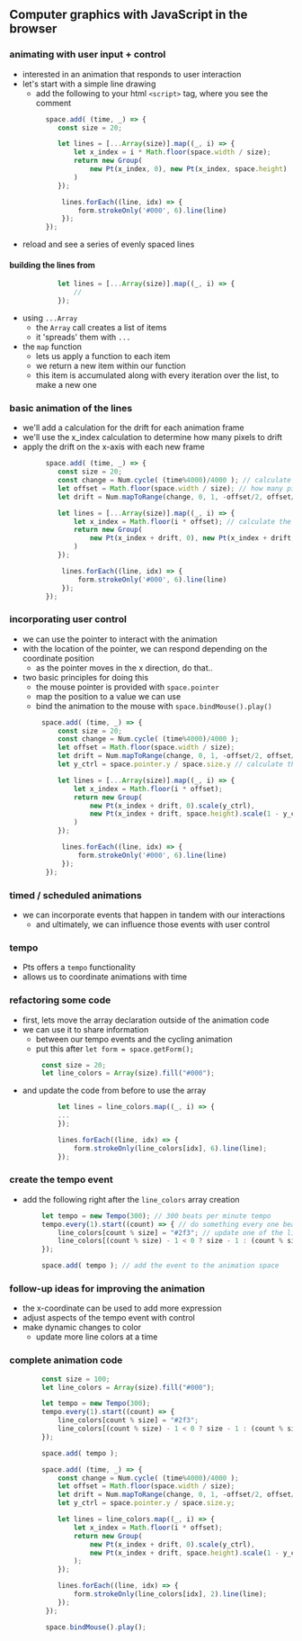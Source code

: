 ## Computer graphics with JavaScript in the browser

### animating with user input + control
- interested in an animation that responds to user interaction
- let's start with a simple line drawing
  - add the following to your html `<script>` tag, where you see the comment
```js
         space.add( (time, _) => {
            const size = 20;

            let lines = [...Array(size)].map((_, i) => {
                let x_index = i * Math.floor(space.width / size);
                return new Group(
                    new Pt(x_index, 0), new Pt(x_index, space.height)
                )
            });

             lines.forEach((line, idx) => {
                 form.strokeOnly('#000', 6).line(line)
             });
         });
```
- reload and see a series of evenly spaced lines
#### building the lines from
```js
            let lines = [...Array(size)].map((_, i) => {
                //
            });
```
- using `...Array`
  - the `Array` call creates a list of items
  - it 'spreads' them with `...`
- the `map` function
  - lets us apply a function to each item
  - we return a new item within our function
  - this item is accumulated along with every iteration over the list, to make a new one

### basic animation of the lines
- we'll add a calculation for the drift for each animation frame
- we'll use the x_index calculation to determine how many pixels to drift
- apply the drift on the x-axis with each new frame
```js
         space.add( (time, _) => {
            const size = 20;
            const change = Num.cycle( (time%4000)/4000 ); // calculate the change for this frame
            let offset = Math.floor(space.width / size); // how many pixels between each line
            let drift = Num.mapToRange(change, 0, 1, -offset/2, offset/2); // how many pixels to drift by

            let lines = [...Array(size)].map((_, i) => {
                let x_index = Math.floor(i * offset); // calculate the x_index using the offset
                return new Group(
                    new Pt(x_index + drift, 0), new Pt(x_index + drift, space.height) // apply the drift
                )
            });

             lines.forEach((line, idx) => {
                 form.strokeOnly('#000', 6).line(line)
             });
         });
```

### incorporating user control
- we can use the pointer to interact with the animation
- with the location of the pointer, we can respond depending on the coordinate position
  - as the pointer moves in the x direction, do that..
- two basic principles for doing this
  - the mouse pointer is provided with `space.pointer`
  - map the position to a value we can use
  - bind the animation to the mouse with `space.bindMouse().play()`
```js
        space.add( (time, _) => {
            const size = 20;
            const change = Num.cycle( (time%4000)/4000 );
            let offset = Math.floor(space.width / size);
            let drift = Num.mapToRange(change, 0, 1, -offset/2, offset/2);
            let y_ctrl = space.pointer.y / space.size.y // calculate the relative position of the pointer

            let lines = [...Array(size)].map((_, i) => {
                let x_index = Math.floor(i * offset);
                return new Group(
                    new Pt(x_index + drift, 0).scale(y_ctrl), 
                    new Pt(x_index + drift, space.height).scale(1 - y_ctrl) // scale the points using control
                )
            });

             lines.forEach((line, idx) => {
                 form.strokeOnly('#000', 6).line(line)
             });
         });
```

### timed / scheduled animations
- we can incorporate events that happen in tandem with our interactions
  - and ultimately, we can influence those events with user control

### tempo
- Pts offers a `tempo` functionality
- allows us to coordinate animations with time

### refactoring some code
- first, lets move the array declaration outside of the animation code
- we can use it to share information
  - between our tempo events and the cycling animation
  - put this after `let form = space.getForm();`
```js
        const size = 20;
        let line_colors = Array(size).fill("#000");
```
- and update the code from before to use the array
```js
            let lines = line_colors.map((_, i) => {
            ...
            });

            lines.forEach((line, idx) => {
                form.strokeOnly(line_colors[idx], 6).line(line);
            });
```

### create the tempo event
- add the following right after the `line_colors` array creation
```js
        let tempo = new Tempo(300); // 300 beats per minute tempo
        tempo.every(1).start((count) => { // do something every one beat of the tempo count
            line_colors[count % size] = "#2f3"; // update one of the line colors in the array
            line_colors[(count % size) - 1 < 0 ? size - 1 : (count % size) - 1] = "#000"; // backtrack and restore the last line color
        });

        space.add( tempo ); // add the event to the animation space
```

### follow-up ideas for improving the animation
- the x-coordinate can be used to add more expression
- adjust aspects of the tempo event with control
- make dynamic changes to color
  - update more line colors at a time

### complete animation code
```js
        const size = 100;
        let line_colors = Array(size).fill("#000");

        let tempo = new Tempo(300);
        tempo.every(1).start((count) => {
            line_colors[count % size] = "#2f3";
            line_colors[(count % size) - 1 < 0 ? size - 1 : (count % size) - 1] = "#000";
        });

        space.add( tempo );

        space.add( (time, _) => {
            const change = Num.cycle( (time%4000)/4000 );
            let offset = Math.floor(space.width / size);
            let drift = Num.mapToRange(change, 0, 1, -offset/2, offset/2);
            let y_ctrl = space.pointer.y / space.size.y;

            let lines = line_colors.map((_, i) => {
                let x_index = Math.floor(i * offset);
                return new Group(
                    new Pt(x_index + drift, 0).scale(y_ctrl), 
                    new Pt(x_index + drift, space.height).scale(1 - y_ctrl)
                );
            });

            lines.forEach((line, idx) => {
                form.strokeOnly(line_colors[idx], 2).line(line);
            });
         });

         space.bindMouse().play();
```
